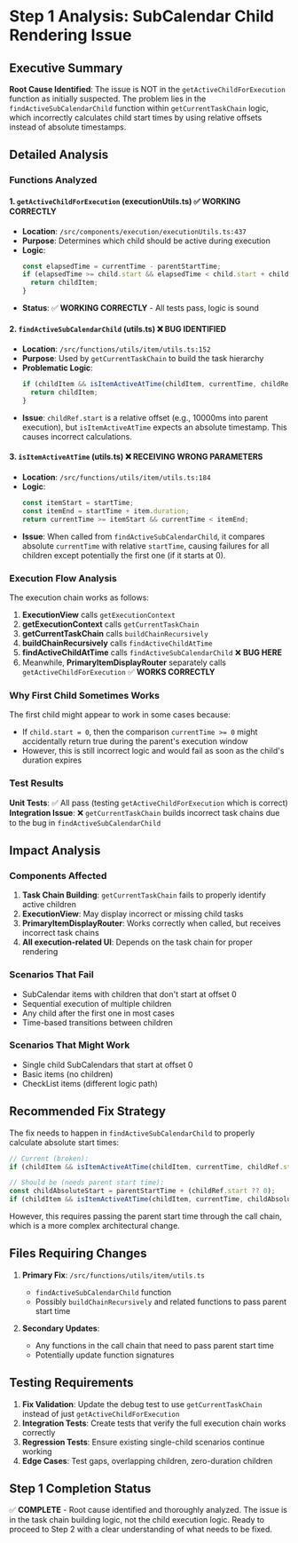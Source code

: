 # Step 1 Analysis: SubCalendar Child Rendering Issue

## Executive Summary

**Root Cause Identified**: The issue is NOT in the `getActiveChildForExecution` function as initially suspected. The problem lies in the `findActiveSubCalendarChild` function within `getCurrentTaskChain` logic, which incorrectly calculates child start times by using relative offsets instead of absolute timestamps.

## Detailed Analysis

### Functions Analyzed

#### 1. `getActiveChildForExecution` (executionUtils.ts) ✅ WORKING CORRECTLY
- **Location**: `/src/components/execution/executionUtils.ts:437`
- **Purpose**: Determines which child should be active during execution
- **Logic**: 
  ```typescript
  const elapsedTime = currentTime - parentStartTime;
  if (elapsedTime >= child.start && elapsedTime < child.start + childItem.duration) {
    return childItem;
  }
  ```
- **Status**: ✅ **WORKING CORRECTLY** - All tests pass, logic is sound

#### 2. `findActiveSubCalendarChild` (utils.ts) ❌ BUG IDENTIFIED
- **Location**: `/src/functions/utils/item/utils.ts:152`
- **Purpose**: Used by `getCurrentTaskChain` to build the task hierarchy
- **Problematic Logic**:
  ```typescript
  if (childItem && isItemActiveAtTime(childItem, currentTime, childRef.start ?? 0)) {
    return childItem;
  }
  ```
- **Issue**: `childRef.start` is a relative offset (e.g., 10000ms into parent execution), but `isItemActiveAtTime` expects an absolute timestamp. This causes incorrect calculations.

#### 3. `isItemActiveAtTime` (utils.ts) ❌ RECEIVING WRONG PARAMETERS
- **Location**: `/src/functions/utils/item/utils.ts:184`
- **Logic**:
  ```typescript
  const itemStart = startTime;
  const itemEnd = startTime + item.duration;
  return currentTime >= itemStart && currentTime < itemEnd;  
  ```
- **Issue**: When called from `findActiveSubCalendarChild`, it compares absolute `currentTime` with relative `startTime`, causing failures for all children except potentially the first one (if it starts at 0).

### Execution Flow Analysis

The execution chain works as follows:

1. **ExecutionView** calls `getExecutionContext`
2. **getExecutionContext** calls `getCurrentTaskChain` 
3. **getCurrentTaskChain** calls `buildChainRecursively`
4. **buildChainRecursively** calls `findActiveChildAtTime`
5. **findActiveChildAtTime** calls `findActiveSubCalendarChild` ❌ **BUG HERE**
6. Meanwhile, **PrimaryItemDisplayRouter** separately calls `getActiveChildForExecution` ✅ **WORKS CORRECTLY**

### Why First Child Sometimes Works

The first child might appear to work in some cases because:
- If `child.start = 0`, then the comparison `currentTime >= 0` might accidentally return true during the parent's execution window
- However, this is still incorrect logic and would fail as soon as the child's duration expires

### Test Results

**Unit Tests**: ✅ All pass (testing `getActiveChildForExecution` which is correct)
**Integration Issue**: ❌ `getCurrentTaskChain` builds incorrect task chains due to the bug in `findActiveSubCalendarChild`

## Impact Analysis

### Components Affected
1. **Task Chain Building**: `getCurrentTaskChain` fails to properly identify active children
2. **ExecutionView**: May display incorrect or missing child tasks
3. **PrimaryItemDisplayRouter**: Works correctly when called, but receives incorrect task chains
4. **All execution-related UI**: Depends on the task chain for proper rendering

### Scenarios That Fail
- SubCalendar items with children that don't start at offset 0
- Sequential execution of multiple children 
- Any child after the first one in most cases
- Time-based transitions between children

### Scenarios That Might Work
- Single child SubCalendars that start at offset 0
- Basic items (no children)
- CheckList items (different logic path)

## Recommended Fix Strategy

The fix needs to happen in `findActiveSubCalendarChild` to properly calculate absolute start times:

```typescript
// Current (broken):
if (childItem && isItemActiveAtTime(childItem, currentTime, childRef.start ?? 0)) {

// Should be (needs parent start time):
const childAbsoluteStart = parentStartTime + (childRef.start ?? 0);
if (childItem && isItemActiveAtTime(childItem, currentTime, childAbsoluteStart)) {
```

However, this requires passing the parent start time through the call chain, which is a more complex architectural change.

## Files Requiring Changes

1. **Primary Fix**: `/src/functions/utils/item/utils.ts`
   - `findActiveSubCalendarChild` function
   - Possibly `buildChainRecursively` and related functions to pass parent start time

2. **Secondary Updates**: 
   - Any functions in the call chain that need to pass parent start time
   - Potentially update function signatures

## Testing Requirements

1. **Fix Validation**: Update the debug test to use `getCurrentTaskChain` instead of just `getActiveChildForExecution`
2. **Integration Tests**: Create tests that verify the full execution chain works correctly
3. **Regression Tests**: Ensure existing single-child scenarios continue working
4. **Edge Cases**: Test gaps, overlapping children, zero-duration children

## Step 1 Completion Status

✅ **COMPLETE** - Root cause identified and thoroughly analyzed. The issue is in the task chain building logic, not the child execution logic. Ready to proceed to Step 2 with a clear understanding of what needs to be fixed.

